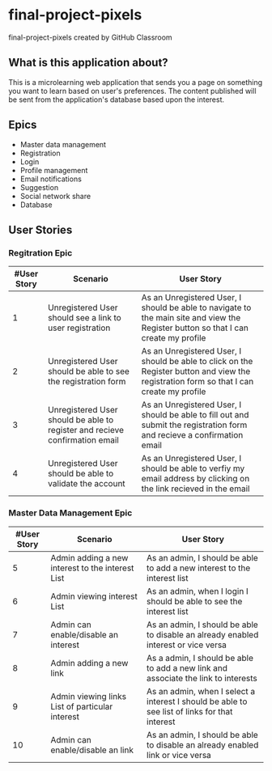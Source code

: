 # final-project-pixels
final-project-pixels created by GitHub Classroom

## What is this application about?
This is a microlearning web application that sends you a page on something you want to learn based on user's preferences. The content published will be sent from the application's database based upon the interest.

## Epics
- Master data management
- Registration
- Login
- Profile management
- Email notifications
- Suggestion
- Social network share
- Database 

## User Stories

### Regitration Epic
|#User Story|Scenario|User Story|
|---|---|---|
|1|Unregistered User should see a link to user registration|As an Unregistered User, I should be able to navigate to the main site and view the Register button so that I can create my profile|
|2|Unregistered User should be able to see the registration form|As an Unregistered User, I should be able to click on the Register button and view the registration form so that I can create my profile|
|3|Unregistered User should be able to register and recieve confirmation email|As an Unregistered User, I should be able to fill out and submit the registration form and recieve a confirmation email|
|4|Unregistered User should be able to validate the account|As an Unregistered User, I should be able to verfiy my email address by clicking on the link recieved in the email|


### Master Data Management Epic
|#User Story|Scenario|User Story|
|---|---|---|
|5|Admin adding a new interest to the interest List|As an admin, I should be able to add a new interest to the interest list|
|6|Admin viewing interest List|As an admin, when I login I should be able to see the interest list|
|7|Admin can enable/disable an interest|As an admin, I should be able to disable an already enabled interest or vice versa|
|8|Admin adding a new link| As a admin, I should be able to add a new link and associate the link to interests|
|9|Admin viewing links List of particular interest| As an admin, when I select a interest I should be able to see list of links for that interest|
|10|Admin can enable/disable an link|As an admin, I should be able to disable an already enabled link or vice versa|
